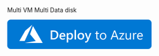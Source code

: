 
Multi VM Multi Data disk

[![Deploy To Azure](https://raw.githubusercontent.com/Azure/azure-quickstart-templates/master/1-CONTRIBUTION-GUIDE/images/deploytoazure.svg?sanitize=true)](https://portal.azure.com/#create/Microsoft.Template/uri/https%3A%2F%2Fgithub.com%2Ffedela%2FAzure-Templates%2Fblob%2F1bad1b115f34042f83431164e79458311ae6def2%2fMulti%20VM%20Multi%20Data%20disk%2fWindowsVirtualMachine.json)
